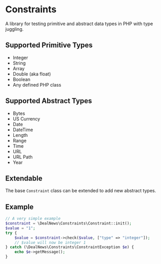 # Constraints

A library for testing primitive and abstract data types in PHP with type
juggling.

## Supported Primitive Types

* Integer
* String
* Array
* Double (aka float)
* Boolean
* Any defined PHP class

## Supported Abstract Types

* Bytes
* US Currency
* Date
* DateTime
* Length
* Range
* Time
* URL
* URL Path
* Year

## Extendable

The base `Constraint` class can be extended to add new abstract types.

## Example

```php
// A very simple example
$constraint = \DealNews\Constraints\Constraint::init();
$value = "1";
try {
    $value = $constraint->check($value, ["type" => "integer"]);
    // $value will now be integer 1
} catch (\DealNews\Constraints\ConstraintException $e) {
    echo $e->getMessage();
}
```
